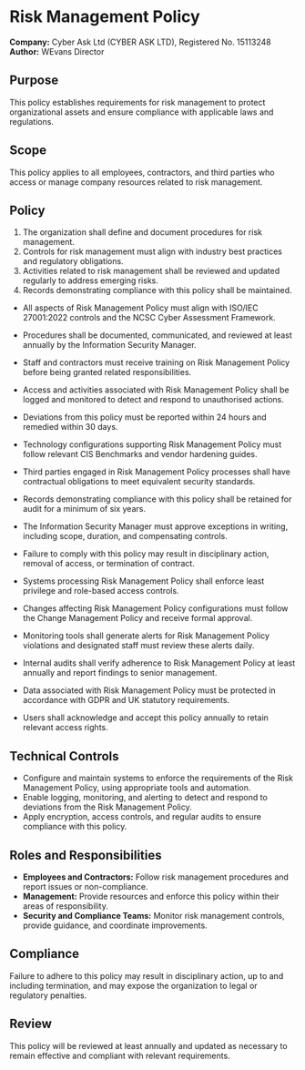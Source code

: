 # Risk Management Policy

**Company:** Cyber Ask Ltd (CYBER ASK LTD), Registered No. 15113248  
**Author:** WEvans Director

## Purpose

This policy establishes requirements for risk management to protect organizational assets and ensure compliance with applicable laws and regulations.

## Scope

This policy applies to all employees, contractors, and third parties who access or manage company resources related to risk management.

## Policy
1. The organization shall define and document procedures for risk management.
2. Controls for risk management must align with industry best practices and regulatory obligations.
3. Activities related to risk management shall be reviewed and updated regularly to address emerging risks.
4. Records demonstrating compliance with this policy shall be maintained.

- All aspects of Risk Management Policy must align with ISO/IEC 27001:2022 controls and the NCSC Cyber Assessment Framework.
- Procedures shall be documented, communicated, and reviewed at least annually by the Information Security Manager.
- Staff and contractors must receive training on Risk Management Policy before being granted related responsibilities.
- Access and activities associated with Risk Management Policy shall be logged and monitored to detect and respond to unauthorised actions.
- Deviations from this policy must be reported within 24 hours and remedied within 30 days.
- Technology configurations supporting Risk Management Policy must follow relevant CIS Benchmarks and vendor hardening guides.
- Third parties engaged in Risk Management Policy processes shall have contractual obligations to meet equivalent security standards.
- Records demonstrating compliance with this policy shall be retained for audit for a minimum of six years.
- The Information Security Manager must approve exceptions in writing, including scope, duration, and compensating controls.
- Failure to comply with this policy may result in disciplinary action, removal of access, or termination of contract.

- Systems processing Risk Management Policy shall enforce least privilege and role-based access controls.
- Changes affecting Risk Management Policy configurations must follow the Change Management Policy and receive formal approval.
- Monitoring tools shall generate alerts for Risk Management Policy violations and designated staff must review these alerts daily.
- Internal audits shall verify adherence to Risk Management Policy at least annually and report findings to senior management.
- Data associated with Risk Management Policy must be protected in accordance with GDPR and UK statutory requirements.
- Users shall acknowledge and accept this policy annually to retain relevant access rights.

## Technical Controls

- Configure and maintain systems to enforce the requirements of the Risk Management Policy, using appropriate tools and automation.
- Enable logging, monitoring, and alerting to detect and respond to deviations from the Risk Management Policy.
- Apply encryption, access controls, and regular audits to ensure compliance with this policy.

## Roles and Responsibilities

- **Employees and Contractors:** Follow risk management procedures and report issues or non-compliance.
- **Management:** Provide resources and enforce this policy within their areas of responsibility.
- **Security and Compliance Teams:** Monitor risk management controls, provide guidance, and coordinate improvements.

## Compliance

Failure to adhere to this policy may result in disciplinary action, up to and including termination, and may expose the organization to legal or regulatory penalties.

## Review

This policy will be reviewed at least annually and updated as necessary to remain effective and compliant with relevant requirements.
